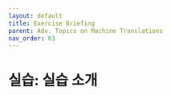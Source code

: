 ```yaml
---
layout: default
title: Exercise Briefing
parent: Adv. Topics on Machine Translations
nav_order: 03
---
```


# 실습: 실습 소개

